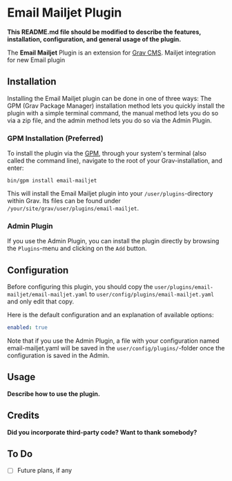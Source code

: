 # Email Mailjet Plugin

**This README.md file should be modified to describe the features, installation, configuration, and general usage of the plugin.**

The **Email Mailjet** Plugin is an extension for [Grav CMS](https://github.com/getgrav/grav). Mailjet integration for new Email plugin

## Installation

Installing the Email Mailjet plugin can be done in one of three ways: The GPM (Grav Package Manager) installation method lets you quickly install the plugin with a simple terminal command, the manual method lets you do so via a zip file, and the admin method lets you do so via the Admin Plugin.

### GPM Installation (Preferred)

To install the plugin via the [GPM](https://learn.getgrav.org/cli-console/grav-cli-gpm), through your system's terminal (also called the command line), navigate to the root of your Grav-installation, and enter:

    bin/gpm install email-mailjet

This will install the Email Mailjet plugin into your `/user/plugins`-directory within Grav. Its files can be found under `/your/site/grav/user/plugins/email-mailjet`.

### Admin Plugin

If you use the Admin Plugin, you can install the plugin directly by browsing the `Plugins`-menu and clicking on the `Add` button.

## Configuration

Before configuring this plugin, you should copy the `user/plugins/email-mailjet/email-mailjet.yaml` to `user/config/plugins/email-mailjet.yaml` and only edit that copy.

Here is the default configuration and an explanation of available options:

```yaml
enabled: true
```

Note that if you use the Admin Plugin, a file with your configuration named email-mailjet.yaml will be saved in the `user/config/plugins/`-folder once the configuration is saved in the Admin.

## Usage

**Describe how to use the plugin.**

## Credits

**Did you incorporate third-party code? Want to thank somebody?**

## To Do

- [ ] Future plans, if any

